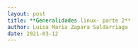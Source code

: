 ```yaml
---
layout: post
title: **Generalidades linux- parte 2**
author: Luisa Maria Zapara Saldarriaga
date: 2021-03-12
---
```


